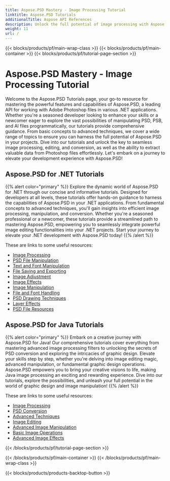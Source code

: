 ```yaml
---
title: Aspose.PSD Mastery - Image Processing Tutorial
linktitle: Aspose.PSD Tutorials
additionalTitle: Aspose API References
description: Unlock the full potential of image processing with Aspose.PSD! Dive into our comprehensive tutorials for expert insights and hands-on guidance.
weight: 11
url: /
---
```


{{< blocks/products/pf/main-wrap-class >}}
{{< blocks/products/pf/main-container >}}
{{< blocks/products/pf/tutorial-page-section >}}

# Aspose.PSD Mastery - Image Processing Tutorial


Welcome to the Aspose.PSD Tutorials page, your go-to resource for mastering the powerful features and capabilities of Aspose.PSD, a leading API for working with Adobe Photoshop files in various .NET applications. Whether you're a seasoned developer looking to enhance your skills or a newcomer eager to explore the vast possibilities of manipulating PSD, PSB, and AI files programmatically, our tutorials provide comprehensive guidance. From basic concepts to advanced techniques, we cover a wide range of topics to ensure you can harness the full potential of Aspose.PSD in your projects. Dive into our tutorials and unlock the key to seamless image processing, editing, and conversion, as well as the ability to extract valuable data from Photoshop files effortlessly. Let's embark on a journey to elevate your development experience with Aspose.PSD!

## Aspose.PSD for .NET Tutorials
{{% alert color="primary" %}}
Explore the dynamic world of Aspose.PSD for .NET through our concise and informative tutorials. Designed for developers at all levels, these tutorials offer hands-on guidance to harness the capabilities of Aspose.PSD in your .NET applications. From fundamental concepts to advanced techniques, you'll gain insights into efficient image processing, manipulation, and conversion. Whether you're a seasoned professional or a newcomer, these tutorials provide a streamlined path to mastering Aspose.PSD, empowering you to seamlessly integrate powerful image editing functionalities into your .NET projects. Start your journey to elevate your .NET development with Aspose.PSD today!
{{% /alert %}}

These are links to some useful resources:
 
- [Image Processing](./net/image-processing/)
- [PSD File Manipulation](./net/psd-file-manipulation/)
- [Text and Font Manipulation](./net/text-and-font-manipulation/)
- [File Saving and Exporting](./net/file-saving-and-exporting/)
- [Image Adjustment](./net/image-adjustment/)
- [Image Effects](./net/image-effects/)
- [Image Manipulation](./net/image-manipulation/)
- [File and Font Handling](./net/file-and-font-handling/)
- [PSD Drawing Techniques](./net/psd-drawing-techniques/)
- [Layer Effects](./net/layer-effects/)
- [PSD File Resources](./net/psd-file-resources/)


## Aspose.PSD for Java Tutorials
{{% alert color="primary" %}}
Embark on a creative journey with Aspose.PSD for Java! Our comprehensive tutorials cover everything from mastering advanced image processing filters to unlocking the secrets of PSD conversion and exploring the intricacies of graphic design. Elevate your skills step by step, whether you're delving into image editing magic, advanced manipulation, or fundamental graphic design operations. Aspose.PSD empowers you to bring your creative visions to life, making Java image processing an exciting and rewarding experience. Dive into our tutorials, explore the possibilities, and unleash your full potential in the world of graphic design and image manipulation!
{{% /alert %}}

These are links to some useful resources:

- [Image Processing](./java/image-processing/)
- [PSD Conversion](./java/psd-conversion/)
- [Advanced Techniques](./java/advanced-techniques/)
- [Image Editing](./java/image-editing/)
- [Advanced Image Manipulation](./java/advanced-image-manipulation/)
- [Basic Image Operations](./java/basic-image-operations/)
- [Advanced Image Effects](./java/advanced-image-effects/)

{{< /blocks/products/pf/tutorial-page-section >}}

{{< /blocks/products/pf/main-container >}}
{{< /blocks/products/pf/main-wrap-class >}}

{{< blocks/products/products-backtop-button >}}

